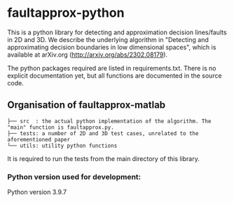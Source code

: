 # faultapprox-python
This is a python library for detecting and approximation decision lines/faults in 2D and 3D.
We describe the underlying algorithm in "Detecting and approximating decision boundaries in low dimensional spaces", which is available at arXiv.org (http://arxiv.org/abs/2302.08179).

The python packages required are listed in requirements.txt.
There is no explicit documentation yet, but all functions are documented in the source code.

## Organisation of faultapprox-matlab
```
├── src  : the actual python implementation of the algorithm. The "main" function is faultapprox.py.
├── tests: a number of 2D and 3D test cases, unrelated to the aforementioned paper
└── utils: utility python functions
```
It is required to run the tests from the main directory of this library.

### Python version used for development:
Python version 3.9.7